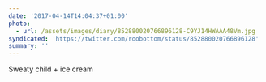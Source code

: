```yaml
---
date: '2017-04-14T14:04:37+01:00'
photo:
  - url: /assets/images/diary/852880020766896128-C9YJ14HWAAA48Vm.jpg
syndicated: 'https://twitter.com/roobottom/status/852880020766896128'
summary: ''
---
```

Sweaty child + ice cream 
